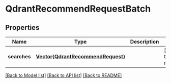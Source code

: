 # QdrantRecommendRequestBatch


## Properties
Name | Type | Description | Notes
------------ | ------------- | ------------- | -------------
**searches** | [**Vector{QdrantRecommendRequest}**](QdrantRecommendRequest.md) |  | [default to nothing]


[[Back to Model list]](../README.md#models) [[Back to API list]](../README.md#api-endpoints) [[Back to README]](../README.md)


